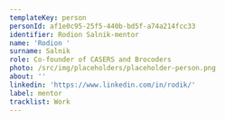 ```yaml
---
templateKey: person
personId: af1e0c95-25f5-440b-bd5f-a74a214fcc33
identifier: Rodion Salnik-mentor
name: 'Rodion '
surname: Salnik
role: Co-founder of CASERS and Brocoders
photo: /src/img/placeholders/placeholder-person.png
about: ''
linkedin: 'https://www.linkedin.com/in/rodik/'
label: mentor
tracklist: Work
---
```

